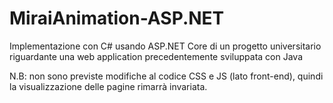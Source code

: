 # MiraiAnimation-ASP.NET
Implementazione con C# usando ASP.NET Core di un progetto universitario riguardante una web application precedentemente sviluppata con Java

N.B: non sono previste modifiche al codice CSS e JS (lato front-end), quindi la visualizzazione delle pagine rimarrà invariata.
